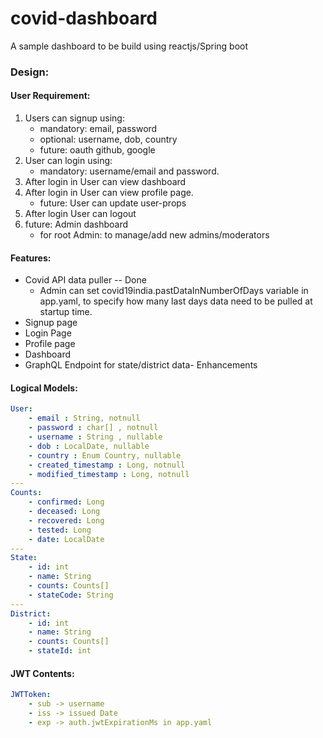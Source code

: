 # covid-dashboard
A sample dashboard to be build using reactjs/Spring boot

### Design:

#### User Requirement:
1. Users can signup using:
    - mandatory: email, password
    - optional: username, dob, country
    - future: oauth github, google
2. User can login using:
    - mandatory: username/email and password.
3. After login in User can view dashboard
4. After login in User can view profile page.
    - future: User can update user-props
5. After login User can logout
6. future: Admin dashboard
    - for root Admin: to manage/add new admins/moderators

#### Features:
- Covid API data puller -- Done
    -  Admin can set covid19india.pastDataInNumberOfDays variable in app.yaml, to specify how many last days data need to be pulled at startup time.
- Signup page
- Login Page
- Profile page
- Dashboard
- GraphQL Endpoint for state/district data- Enhancements


#### Logical Models:
```yaml
User:
    - email : String, notnull
    - password : char[] , notnull
    - username : String , nullable
    - dob : LocalDate, nullable
    - country : Enum Country, nullable
    - created_timestamp : Long, notnull
    - modified_timestamp : Long, notnull
---
Counts:
    - confirmed: Long
    - deceased: Long
    - recovered: Long
    - tested: Long
    - date: LocalDate
---
State:
    - id: int
    - name: String
    - counts: Counts[] 
    - stateCode: String
---
District:
    - id: int
    - name: String
    - counts: Counts[] 
    - stateId: int     
```

#### JWT Contents:
```yaml
JWTToken:
    - sub -> username
    - iss -> issued Date 
    - exp -> auth.jwtExpirationMs in app.yaml
```
